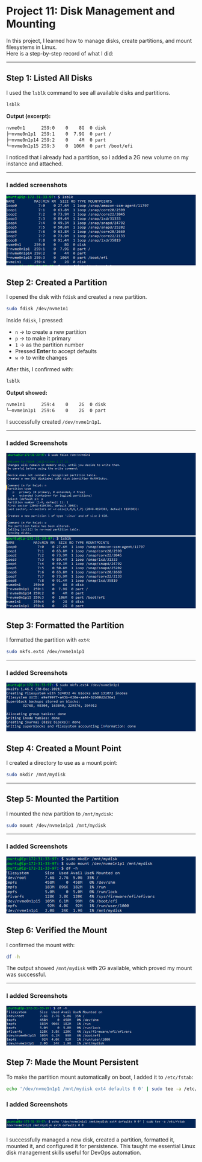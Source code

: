 # Project 11: Disk Management and Mounting

In this project, I learned how to manage disks, create partitions, and mount filesystems in Linux.  
Here is a step-by-step record of what I did:

---

## Step 1: Listed All Disks
I used the `lsblk` command to see all available disks and partitions.

```bash
lsblk
```

**Output (excerpt):**
```
nvme0n1      259:0    0    8G  0 disk
├─nvme0n1p1  259:1    0  7.9G  0 part /
├─nvme0n1p14 259:2    0    4M  0 part
└─nvme0n1p15 259:3    0  106M  0 part /boot/efi
```

I noticed that i already had a partition, so i added a 2G new volume on my instance and attached. 

---

### I added  screenshots
![alt text](images4/lsblk.png)


## Step 2: Created a Partition
I opened the disk with `fdisk` and created a new partition.

```bash
sudo fdisk /dev/nvme1n1
```

Inside `fdisk`, I pressed:
- `n` → to create a new partition  
- `p` → to make it primary  
- `1` → as the partition number  
- Pressed **Enter** to accept defaults  
- `w` → to write changes

After this, I confirmed with:

```bash
lsblk
```

**Output showed:**
```
nvme1n1      259:4    0    2G  0 disk
└─nvme1n1p1  259:6    0    2G  0 part
```

I successfully created `/dev/nvme1n1p1`.

---

### I added Screenshots
![alt text](images4/sudo-fdisk.png)
![alt text](images4/lsblk2.png)

## Step 3: Formatted the Partition
I formatted the partition with `ext4`:

```bash
sudo mkfs.ext4 /dev/nvme1n1p1
```

---

### I added Screenshots
![alt text](images4/format%20patition.png)


## Step 4: Created a Mount Point
I created a directory to use as a mount point:

```bash
sudo mkdir /mnt/mydisk
```

---

## Step 5: Mounted the Partition
I mounted the new partition to `/mnt/mydisk`:

```bash
sudo mount /dev/nvme1n1p1 /mnt/mydisk
```

---

### I added Screenshots
![alt text](images4/mount%20.png)

## Step 6: Verified the Mount
I confirmed the mount with:

```bash
df -h
```

The output showed `/mnt/mydisk` with 2G available, which proved my mount was successful.

---

### I added Screenshots
![alt text](images4/df%20-h.png)

## Step 7: Made the Mount Persistent
To make the partition mount automatically on boot, I added it to `/etc/fstab`:

```bash
echo '/dev/nvme1n1p1 /mnt/mydisk ext4 defaults 0 0' | sudo tee -a /etc/fstab
```
### I added Screenshots
![alt text](images4/echo.png)
---

I successfully managed a new disk, created a partition, formatted it, mounted it, and configured it for persistence. This taught me essential Linux disk management skills useful for DevOps automation.
